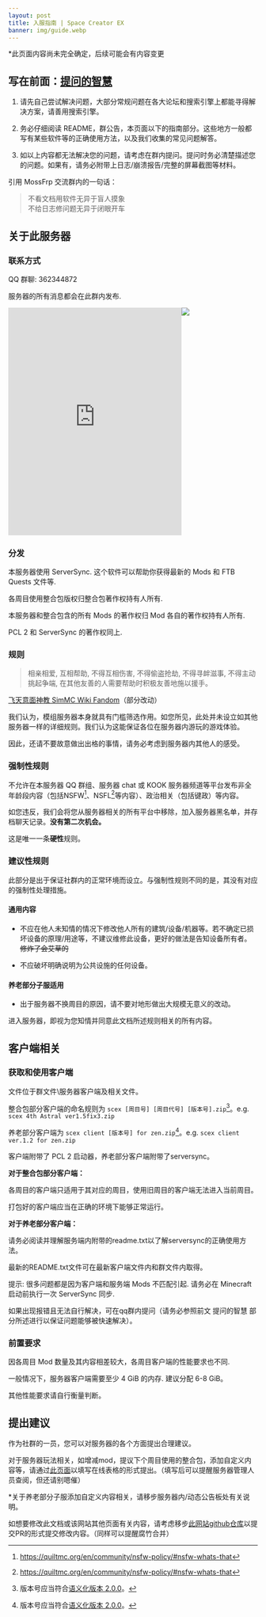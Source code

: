 ```yaml
---
layout: post
title: 入服指南 | Space Creator EX
banner: img/guide.webp
---
```


[repo]: https://github.com/x051130x/x051130x.github.io
[chartonline]: https://docs.qq.com/sheet/DRllNandVZnhiSHpi?groupUin=CwSqoW5XsYBSZbLzoun5Xw%253D%253D&ADUIN=1161254733&ADSESSION=1671259113&ADTAG=CLIENT.QQ.5929_.0&ADPUBNO=27255&tab=BB08J2&u=de053c6228aa45629deaadc71d257d03
[l=rule]: https://simmc.fandom.com/zh/wiki/%E9%A3%9E%E5%A4%A9%E6%84%8F%E9%9D%A2%E7%A5%9E%E6%95%99
[^1]: <https://quiltmc.org/en/community/nsfw-policy/#nsfw-whats-that>
[^2]: 版本号应当符合[语义化版本 2.0.0](https://semver.org/lang/zh-CN/)。

*此页面内容尚未完全确定，后续可能会有内容变更

## 写在前面：[提问的智慧](https://github.com/ryanhanwu/How-To-Ask-Questions-The-Smart-Way/blob/main/README-zh_CN.md)

1. 请先自己尝试解决问题，大部分常规问题在各大论坛和搜索引擎上都能寻得解决方案，请善用搜索引擎。

2. 务必仔细阅读 README，群公告，本页面以下的指南部分。这些地方一般都写有某些软件等的正确使用方法，以及我们收集的常见问题解答。

3. 如以上内容都无法解决您的问题，请考虑在群内提问。提问时务必清楚描述您的问题。如果有，请务必附带上日志/崩溃报告/完整的屏幕截图等材料。

引用 MossFrp 交流群内的一句话：

> 不看文档用软件无异于盲人摸象<br>
> 不给日志修问题无异于闭眼开车

## 关于此服务器

### 联系方式

QQ 群聊: 362344872

服务器的所有消息都会在此群内发布.

<div style="display: flex;">
<iframe src="https://kookapp.cn/widget?id=1129643531263467&theme=dark" width="350" height="460" allowtransparency="true" frameborder="0"></iframe>
<img src="{{ "/img/qrcode.webp" | prepend: site.baseurl }}">
</div>

### 分发

本服务器使用 ServerSync. 这个软件可以帮助你获得最新的 Mods 和 FTB Quests 文件等.

各周目使用整合包版权归整合包著作权持有人所有.

本服务器和整合包含的所有 Mods 的著作权归 Mod 各自的著作权持有人所有.

PCL 2 和 ServerSync 的著作权同上.

### 规则

> 相亲相爱, 互相帮助, 不得互相伤害, 不得偷盗抢劫, 不得寻衅滋事, 不得主动挑起争端, 在其他友善的人需要帮助时积极友善地施以援手。

[飞天意面神教 SimMC Wiki Fandom][l=rule]（部分改动）

我们认为，模组服务器本身就具有门槛筛选作用。如您所见，此处并未设立如其他服务器一样的详细规则。我们认为这能保证各位在服务器内游玩的游戏体验。

因此，还请不要故意做出出格的事情，请务必考虑到服务器内其他人的感受。

### 强制性规则

不允许在本服务器 QQ 群组、服务器 chat 或 KOOK 服务器频道等平台发布非全年龄段内容（包括NSFW[^1]、NSFL[^1]等内容）、政治相关（包括键政）等内容。

如您违反，我们会将您从服务器相关的所有平台中移除，加入服务器黑名单，并存档聊天记录。**没有第二次机会。**

这是唯一一条**硬性**规则。

### 建议性规则

此部分是出于保证社群内的正常环境而设立。与强制性规则不同的是，其没有对应的强制性处理措施。

#### 通用内容

* 不应在他人未知情的情况下修改他人所有的建筑/设备/机器等。若不确定已损坏设备的原理/用途等，不建议维修此设备，更好的做法是告知设备所有者。~~修炸了会艾草的~~

* 不应破坏明确说明为公共设施的任何设备。

#### 养老部分子服适用

* 出于服务器不换周目的原因，请不要对地形做出大规模无意义的改动。

进入服务器，即视为您知情并同意此文档所述规则相关的所有内容。

## 客户端相关

### 获取和使用客户端

   文件位于群文件\服务器客户端及相关文件。

   整合包部分客户端的命名规则为 `scex [周目号] [周目代号] [版本号].zip`[^2]。e.g. `scex 4th Astral ver1.5fix3.zip`

   养老部分客户端为 `scex client [版本号] for zen.zip`[^2]。e.g. `scex client ver.1.2 for zen.zip`

   客户端附带了 PCL 2 启动器，养老部分客户端附带了serversync。

   **对于整合包部分客户端：**

   各周目的客户端只适用于其对应的周目，使用旧周目的客户端无法进入当前周目。

   打包好的客户端应当在正确的环境下能够正常运行。

   **对于养老部分客户端：**

   请务必阅读并理解服务端内附带的readme.txt以了解serversync的正确使用方法。

   最新的README.txt文件可在最新客户端文件内和群文件内取得。

   <div class=warning>
   提示: 很多问题都是因为客户端和服务端 Mods 不匹配引起. 请务必在 Minecraft 启动前执行一次 ServerSync 同步.
   </div>

   如果出现报错且无法自行解决，可在qq群内提问（请务必参照前文 提问的智慧 部分所述进行以保证问题能够被快速解决）。

### 前置要求

   因各周目 Mod 数量及其内容相差较大，各周目客户端的性能要求也不同.

   一般情况下，服务器客户端需要至少 4 GiB 的内存. 建议分配 6-8 GiB。

   其他性能要求请自行衡量判断。

## 提出建议

   作为社群的一员，您可以对服务器的各个方面提出合理建议。

   对于服务器玩法相关，如增减mod，提议下个周目使用的整合包，添加自定义内容等，请通过[此页面][chartonline]以填写在线表格的形式提出。（填写后可以提醒服务器管理人员查阅，但还请别嗯催）

   *关于养老部分子服添加自定义内容相关，请移步服务器内/动态公告板处有关说明。

   如想要修改此文档或该网站其他页面有关内容，请考虑移步[此网站github仓库][repo]以提交PR的形式提交修改内容。（同样可以提醒腐竹合并）
